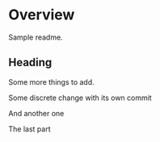# Overview

Sample readme.

## Heading

Some more things to add.


Some discrete change with its own commit

And another one

The last part
